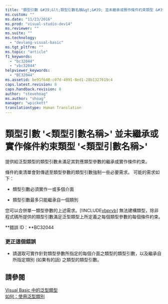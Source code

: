 ```yaml
---
title: "類型引數 &#39;&lt;類型引數名稱&gt;&#39; 並未繼承或實作條件約束類型 &#39;&lt;類型引數名稱&gt;&#39; | Microsoft Docs"
ms.custom: ""
ms.date: "11/23/2016"
ms.prod: "visual-studio-dev14"
ms.reviewer: ""
ms.suite: ""
ms.technology: 
  - "devlang-visual-basic"
ms.tgt_pltfrm: ""
ms.topic: "article"
f1_keywords: 
  - "bc32044"
  - "vbc32044"
helpviewer_keywords: 
  - "BC32044"
ms.assetid: be91f648-c07d-4991-8ed1-28b1327619c4
caps.latest.revision: 8
caps.handback.revision: 8
author: "stevehoag"
ms.author: "shoag"
manager: "wpickett"
translationtype: Human Translation
---
```

# 類型引數 &#39;&lt;類型引數名稱&gt;&#39; 並未繼承或實作條件約束類型 &#39;&lt;類型引數名稱&gt;&#39;
提供給泛型類型的類型引數未滿足其對應類型參數的繼承或實作條件約束。  
  
 條件約束清單會對傳遞至類型參數的類型引數強制一些必要需求。 可能的需求如下：  
  
-   類型引數必須實作一或多個介面  
  
-   類型引數最多只能繼承自一個類別  
  
 您可以合併單一類型參數的上述需求。[!INCLUDE[vbprvb](../../csharp/programming-guide/concepts/linq/includes/vbprvb_md.md)] 無法建構類型，除非程式碼所提供的類型引數滿足泛型類型上所定義之每個類型參數的每個條件約束。  
  
 **錯誤 ID︰**BC32044  
  
### 更正這個錯誤  
  
-   請選取可實作針對類型參數所指定的每個介面之類型的類型引數，以及繼承自所指定類別 \(如果有的話\) 之類型的類型引數。  
  
## 請參閱  
 [Visual Basic 中的泛型類型](../../visual-basic/programming-guide/language-features/data-types/generic-types.md)   
 [如何：使用泛型類別](../../visual-basic/programming-guide/language-features/data-types/how-to-use-a-generic-class.md)